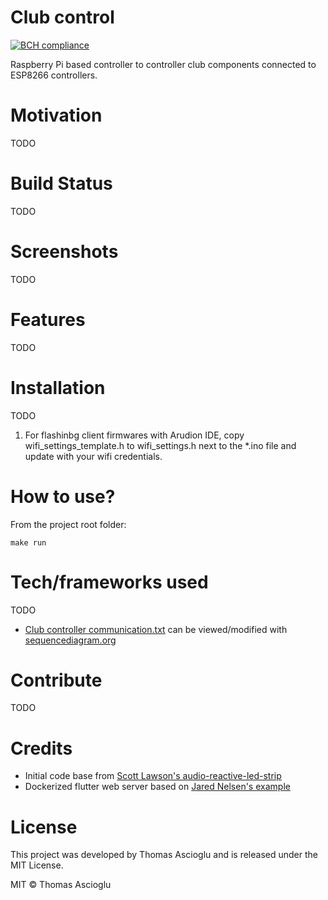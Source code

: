 # Club control
[![BCH compliance](https://bettercodehub.com/edge/badge/thomsan/club-controller?branch=master)](https://bettercodehub.com/)

Raspberry Pi based controller to controller club components connected to ESP8266 controllers.

# Motivation
TODO

# Build Status
TODO

# Screenshots
TODO

# Features
TODO
# Installation
TODO
1. For flashinbg client firmwares with Arudion IDE, copy wifi_settings_template.h to wifi_settings.h next to the *.ino file and update with your wifi credentials.

# How to use?
From the project root folder:
```
make run
```

# Tech/frameworks used
TODO
* [Club controller communication.txt](club_controller_communication.txt) can be viewed/modified with [sequencediagram.org](https://sequencediagram.org/)

# Contribute
TODO

# Credits
* Initial code base from [Scott Lawson's audio-reactive-led-strip](https://github.com/scottlawsonbc/audio-reactive-led-strip)
* Dockerized flutter web server based on [Jared Nelsen's example](https://github.com/jared-nelsen/flutter_web_docker_example)

# License
This project was developed by Thomas Ascioglu and is released under the MIT License.

MIT © Thomas Ascioglu
